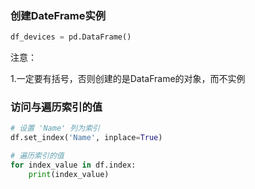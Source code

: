 ### 创建DateFrame实例

```python
df_devices = pd.DataFrame()
```

注意：

1.一定要有括号，否则创建的是DataFrame的对象，而不实例

### 访问与遍历索引的值

```python
# 设置 'Name' 列为索引
df.set_index('Name', inplace=True)

# 遍历索引的值
for index_value in df.index:
    print(index_value)
```

